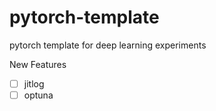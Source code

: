 # pytorch-template

pytorch template for deep learning experiments

New Features
* [ ] jitlog
* [ ] optuna